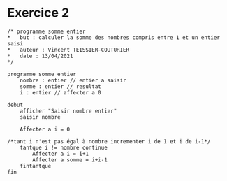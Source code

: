 # Exercice 2
    
    
    /* programme somme entier 
    *	but : calculer la somme des nombres compris entre 1 et un entier saisi
    *	auteur : Vincent TEISSIER-COUTURIER
    *	date : 13/04/2021
    */
    
    programme somme entier
	    nombre : entier // entier a saisir
	    somme : entier // resultat
	    i : entier // affecter a 0
	    
	debut
		afficher "Saisir nombre entier"
		saisir nombre
		
		Affecter a i = 0

	/*tant i n'est pas égal à nombre incrementer i de 1 et i de i-1*/
		tantque i != nombre continue
			Affecter a i = i+1	
			Affecter a somme = i+i-1
		fintantque		
	fin